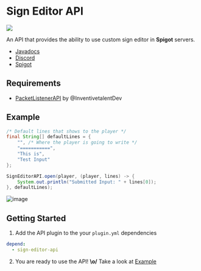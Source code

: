 # Sign Editor API
[![](https://jitpack.io/v/iHDeveloper/sign-editor-api.svg)](https://jitpack.io/#iHDeveloper/sign-editor-api)

An API that provides the ability to use custom sign editor in **Spigot** servers.

- [Javadocs](https://sign-editor-api.ihdeveloper.me)
- [Discord](https://discord.gg/PYjh5xg)
- [Spigot](https://www.spigotmc.org/resources/api-sign-editor.91056/)

## Requirements
- [PacketListenerAPI](https://github.com/InventivetalentDev/PacketListenerAPI) by @InventivetalentDev

## Example
```java
/* Default lines that shows to the player */
final String[] defaultLines = {
    "", /* Where the player is going to write */
    "===========",
    "This is",
    "Test Input"
};

SignEditorAPI.open(player, (player, lines) -> {
    System.out.println("Submitted Input: " + lines[0]);
}, defaultLines);
```
![image](https://user-images.githubusercontent.com/20463031/101609486-11f7a300-3a18-11eb-9463-11b97a9bf217.png)

## Getting Started
1. Add the API plugin to the your `plugin.yml` dependencies
```yml
depend:
  - sign-editor-api
```
2. You are ready to use the API! **\o/** Take a look at [Example](#Example) 
